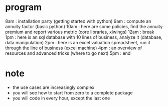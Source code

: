 # program
8am : installation party (getting started with python)
9am : compute an annuity factor (basic python)
10am : here are some policies, find the annuity premium and report various metric (core libraries, xlwings)
12am : break
1pm : here is an sql database with 10 lines of business, analyze it (database, data manipulation)
2pm : here is an excel valuation spreadsheet, run it through the line of business (excel machine)
4pm : an overview of resources and advanced tricks (where to go next)
5pm : end

# note
- the use cases are increasingly complex
- you will see how to start from zero to a complete package
- you will code in every hour, except the last one

